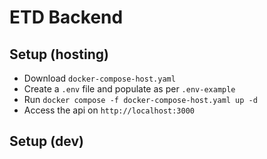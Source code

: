 # ETD Backend

## Setup (hosting)

- Download `docker-compose-host.yaml`
- Create a `.env` file and populate as per `.env-example`
- Run `docker compose -f docker-compose-host.yaml up -d`
- Access the api on `http://localhost:3000`

## Setup (dev)
